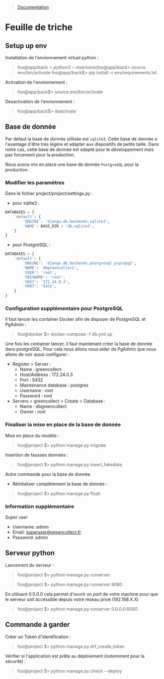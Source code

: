 > [Documentation](../README.md)

# Feuille de triche

## Setup up env
Installation de l'envionnement virtuel python :
> foo@app/back$> python3 -m venv env
> foo@app/back$> source env/bin/activate
> foo@app/back$> pip install -r env/requirements.txt

Activation de l'envionnement :
> foo@app/back$> source env/bin/activate

Desactivation de l'envionnement : 
> foo@app/back$> deactivate

## Base de donnée
Par defaut la base de donnée utilisée est `sqlite3`. Cette base de donnée a l'avantage d'être très légère et adapter aux dispositifs de petite taille.
Dans notre cas, cette base de donnée est adapté pour le développement mais pas forcement pour la production.

Nous avons mis en place une base de donnée `PostgreSQL` pour la production.

### Modifier les paramètres
Dans le fichier project/project/settings.py : 
- pour sqlite3 :
```python
DATABASES = {
    'default': {
        'ENGINE': 'django.db.backends.sqlite3',
        'NAME': BASE_DIR / 'db.sqlite3',
    }
}

```

- pour PostgreSQL : 
```python
DATABASES = {
    'default': {
        'ENGINE': 'django.db.backends.postgresql_psycopg2',
        'NAME': 'dbgreencollect', 
        'USER': 'root', 
        'PASSWORD': 'root',
        'HOST': '172.24.0.3', 
        'PORT': '5432',
    }
}

```

### Configuration supplémentaire pour PostgreSQL
Il faut lancer les container Docker afin de disposer de PostgreSQL et PgAdmin :
> foo@docker $> docker-compose -f db.yml up

Une fois les container lancer, il faut maintenant créer la base de donnée dans postgreSQL. Pour cela nous allons nous aider de PgAdmin que nous allons de voir aussi configurer : 
- Register > Server :
    + Name : greencollect
    + Host/Address : 172.24.0.3
    + Port : 5432
    + Maintenance database : postgres
    + Username : root
    + Password : root
- Servers > greencollect > Create > Database :
    + Name : dbgreencollect
    + Owner : root

### Finaliser la mise en place de la base de donnée
Mise en place du modèle : 
> foo@project $> python manage.py migrate

Insertion de fausses données : 
> foo@project $> python manage.py insert_fakedata

Autre commande pour la base de donnée

- Réintialiser complètement la base de donnée : 
> foo@project $> python manage.py flush

### Information supplémentaire 
Super user
- Username: admin
- Email: superuser@greencollect.fr
- Password: admin

## Serveur python

Lancement du serveur :
> foo@project $> python manage.py runserver

> foo@project $> python manage.py runserver 8080

En utilisant 0.0.0.0 cela permet d'ouvrir un port de votre machine pour que le serveur soit accéssible depuis votre réseau privé (192.168.X.X)
> foo@project $> python manage.py runserver 0.0.0.0:8080

## Commande à garder
Créer un Token d'identification : 
> foo@project $> python manage.py drf_create_token <username>

Vérifier si l'application est prête au déploiement (notemment pour la sécurité) :
> foo@project $> python manage.py check --deploy
